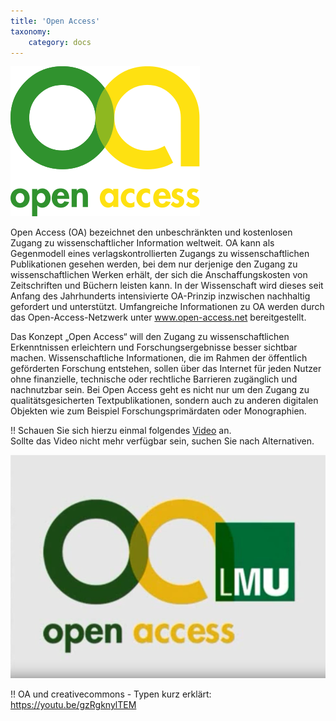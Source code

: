```yaml
---
title: 'Open Access'
taxonomy:
    category: docs
---
```


![](oa.png "OpenAccess")

Open Access (OA) bezeichnet den unbeschränkten und kostenlosen Zugang zu wissenschaftlicher Information weltweit. OA kann als Gegenmodell eines verlagskontrollierten Zugangs zu wissenschaftlichen Publikationen gesehen werden, bei dem nur derjenige den Zugang zu wissenschaftlichen Werken erhält, der sich die Anschaffungskosten von Zeitschriften und Büchern leisten kann. In der Wissenschaft wird dieses seit Anfang des Jahrhunderts intensivierte OA-Prinzip inzwischen nachhaltig gefordert und unterstützt. Umfangreiche Informationen zu OA werden durch das Open-Access-Netzwerk unter www.open-access.net bereitgestellt.

Das Konzept „Open Access“ will den Zugang zu wissenschaftlichen Erkenntnissen erleichtern und Forschungsergebnisse besser sichtbar machen. Wissenschaftliche Informationen, die im Rahmen der öffentlich geförderten Forschung entstehen, sollen über das Internet für jeden Nutzer ohne finanzielle, technische oder rechtliche Barrieren zugänglich und nachnutzbar sein. Bei Open Access geht es nicht nur um den Zugang zu qualitätsgesicherten Textpublikationen, sondern auch zu anderen digitalen Objekten wie zum Beispiel Forschungsprimärdaten oder Monographien.


!! Schauen Sie sich hierzu einmal folgendes [Video](https://www.youtube.com/watch?v=PZhMtUvypbI) an. <br><span class="small"> Sollte das Video nicht mehr verfügbar sein, suchen Sie nach Alternativen.</p>
[![](OpenAccess.png?resize=300&classes=caption "Open Access (Quelle: Wikimedia-Salon)")](https://www.youtube.com/watch?v=PZhMtUvypbI)

!! OA und creativecommons - Typen kurz erklärt: https://youtu.be/gzRgknylTEM
